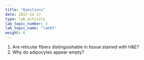```yaml
---
title: "Questions"
date: 2017-12-17
type: lab_activity
lab_topic_number: 3
lab_topic_name: "lab03"
weight: 6
---
```

<div class="entrybody">
						
<ol>
<li>Are reticular fibers distinguishable in tissue stained with <span class="caps">H&amp;E</span>?</li>
<li>Why do adipocytes appear empty?</li>
</ol>


						
						
</div>
